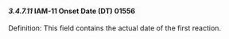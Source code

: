 #### *3.4.7.11* IAM-11 Onset Date (DT) 01556

Definition: This field contains the actual date of the first reaction.
